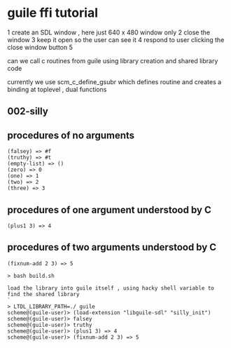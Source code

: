 # guile ffi tutorial

1 create an SDL window , here just 640 x 480 window only
2 close the window
3 keep it open so the user can see it
4 respond to user clicking the close window button
5 <todo>



can we call c routines from guile using library creation and shared library code

currently we use scm_c_define_gsubr which defines routine and creates a binding at toplevel , dual functions

## 002-silly

## procedures of no arguments
```
(falsey) => #f
(truthy) => #t
(empty-list) => ()
(zero) => 0
(one) => 1
(two) => 2
(three) => 3
```

## procedures of one argument understood by C
```
(plus1 3) => 4
```

## procedures of two arguments understood by C

```
(fixnum-add 2 3) => 5
```


```
> bash build.sh

load the library into guile itself , using hacky shell variable to find the shared library
`
> LTDL_LIBRARY_PATH=./ guile 
scheme@(guile-user)> (load-extension "libguile-sdl" "silly_init")
scheme@(guile-user)> falsey
scheme@(guile-user)> truthy
scheme@(guile-user)> (plus1 3) => 4
scheme@(guile-user)> (fixnum-add 2 3) => 5

```


